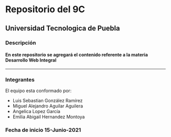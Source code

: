 # Repositorio del 9C

## Universidad Tecnologica de Puebla
### Descripción 
#### En este repositorio se agregará el contenido referente a la materia Desarrollo Web Integral
-------------
### Integrantes
El equipo esta conformado por:
- Luis Sebastian González Ramírez
- Miguel Alejandro Aguilar Aguilera
- Angelica Lopez García
- Emilia Abigail Hernandez Montoya

### Fecha de inicio 15-Junio-2021 
